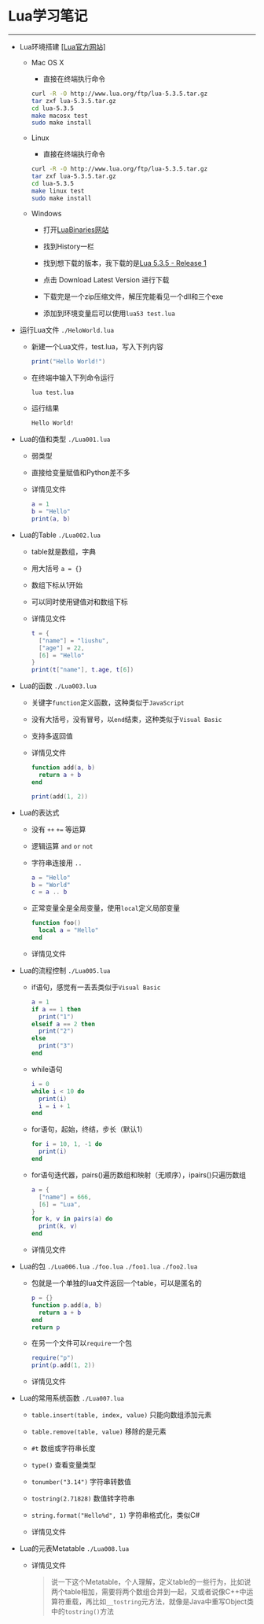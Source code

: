 # Lua学习笔记

---

* Lua环境搭建 [[Lua官方网站]](http://www.lua.org/)
  
  * Mac OS X

    * 直接在终端执行命令

    ``` bash
    curl -R -O http://www.lua.org/ftp/lua-5.3.5.tar.gz
    tar zxf lua-5.3.5.tar.gz
    cd lua-5.3.5
    make macosx test
    sudo make install
    ```

  * Linux

    * 直接在终端执行命令

    ``` bash
    curl -R -O http://www.lua.org/ftp/lua-5.3.5.tar.gz
    tar zxf lua-5.3.5.tar.gz
    cd lua-5.3.5
    make linux test
    sudo make install
    ```

  * Windows

    * 打开[LuaBinaries网站](http://luabinaries.sourceforge.net/)

    * 找到History一栏

    * 找到想下载的版本，我下载的是[Lua 5.3.5 - Release 1](https://sourceforge.net/projects/luabinaries/files/5.3.5/)

    * 点击 Download Latest Version 进行下载

    * 下载完是一个zip压缩文件，解压完能看见一个dll和三个exe

    * 添加到环境变量后可以使用`lua53 test.lua`

* 运行Lua文件 `./HeloWorld.lua`

  * 新建一个Lua文件，test.lua，写入下列内容

    ``` lua
    print("Hello World!")
    ```

  * 在终端中输入下列命令运行

    ``` bash
    lua test.lua
    ```

  * 运行结果

    ``` bash
    Hello World!
    ```

* Lua的值和类型 `./Lua001.lua`

  * 弱类型

  * 直接给变量赋值和Python差不多

  * 详情见文件

    ``` lua
    a = 1
    b = "Hello"
    print(a, b)
    ```

* Lua的Table `./Lua002.lua`

  * table就是数组，字典

  * 用大括号 `a = {}`

  * 数组下标从1开始

  * 可以同时使用键值对和数组下标

  * 详情见文件

    ``` lua
    t = {
      ["name"] = "liushu",
      ["age"] = 22,
      [6] = "Hello"
    }
    print(t["name"], t.age, t[6])
    ```

* Lua的函数 `./Lua003.lua`

  * 关键字`function`定义函数，这种类似于`JavaScript`

  * 没有大括号，没有冒号，以`end`结束，这种类似于`Visual Basic`

  * 支持多返回值

  * 详情见文件

    ``` lua
    function add(a, b)
      return a + b
    end

    print(add(1, 2))
    ```

* Lua的表达式

  * 没有 `++` `+=` 等运算

  * 逻辑运算 `and` `or` `not`

  * 字符串连接用 `..`

    ``` lua
    a = "Hello"
    b = "World"
    c = a .. b
    ```

  * 正常变量全是全局变量，使用`local`定义局部变量

    ``` lua
    function foo()
      local a = "Hello"
    end
    ```

  * 详情见文件

* Lua的流程控制 `./Lua005.lua`

  * if语句，感觉有一丢丢类似于`Visual Basic`

    ``` lua
    a = 1
    if a == 1 then
      print("1")
    elseif a == 2 then
      print("2")
    else
      print("3")
    end
    ```

  * while语句

    ``` lua
    i = 0
    while i < 10 do
      print(i)
      i = i + 1
    end
    ```

  * for语句，起始，终结，步长（默认1）

    ``` lua
    for i = 10, 1, -1 do
      print(i)
    end
    ```

  * for语句迭代器，pairs()遍历数组和映射（无顺序），ipairs()只遍历数组

    ``` lua
    a = {
      ["name"] = 666,
      [6] = "Lua",
    }
    for k, v in pairs(a) do
      print(k, v)
    end
    ```

  * 详情见文件

* Lua的包 `./Lua006.lua` `./foo.lua` `./foo1.lua` `./foo2.lua`

  * 包就是一个单独的lua文件返回一个table，可以是匿名的

    ``` lua
    p = {}
    function p.add(a, b)
      return a + b
    end
    return p
    ```

  * 在另一个文件可以`require`一个包

    ``` lua
    require("p")
    print(p.add(1, 2))
    ```

  * 详情见文件

* Lua的常用系统函数 `./Lua007.lua`

  * `table.insert(table, index, value)` 只能向数组添加元素

  * `table.remove(table, value)` 移除的是元素

  * `#t` 数组或字符串长度

  * `type()` 查看变量类型

  * `tonumber("3.14")` 字符串转数值

  * `tostring(2.71828)` 数值转字符串

  * `string.format("Hello%d", 1)` 字符串格式化，类似C#

  * 详情见文件

* Lua的元表Metatable `./Lua008.lua`

  * 详情见文件

    > 说一下这个Metatable，个人理解，定义table的一些行为，比如说两个table相加，需要将两个数组合并到一起，又或者说像C++中运算符重载，再比如`__tostring`元方法，就像是Java中重写Object类中的`tostring()`方法
